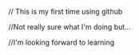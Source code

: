 // This is my first time using github

//Not really sure what I'm doing but...

//I'm looking forward to learning


